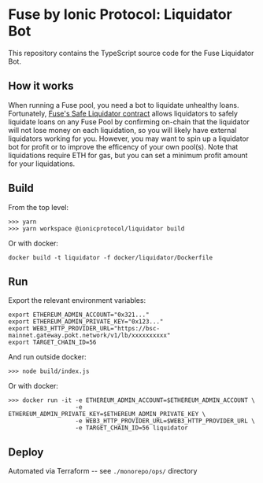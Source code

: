 # Fuse by Ionic Protocol: Liquidator Bot

This repository contains the TypeScript source code for the Fuse Liquidator Bot.

## How it works

When running a Fuse pool, you need a bot to liquidate unhealthy loans. Fortunately, [Fuse's Safe Liquidator contract](https://github.com/ionicprotocol/contracts/blob/development/contracts/FuseSafeLiquidator.sol) allows liquidators to safely liquidate loans on any Fuse Pool by confirming on-chain that the liquidator will not lose money on each liquidation, so you will likely have external liquidators working for you. However, you may want to spin up a liquidator bot for profit or to improve the efficency of your own pool(s). Note that liquidations require ETH for gas, but you can set a minimum profit amount for your liquidations.

## Build

From the top level:

```
>>> yarn
>>> yarn workspace @ionicprotocol/liquidator build
```

Or with docker:

```
docker build -t liquidator -f docker/liquidator/Dockerfile
```

## Run

Export the relevant environment variables:

```
export ETHEREUM_ADMIN_ACCOUNT="0x321..."
export ETHEREUM_ADMIN_PRIVATE_KEY="0x123..."
export WEB3_HTTP_PROVIDER_URL="https://bsc-mainnet.gateway.pokt.network/v1/lb/xxxxxxxxxx"
export TARGET_CHAIN_ID=56
```

And run outside docker:

```
>>> node build/index.js
```

Or with docker:

```
>>> docker run -it -e ETHEREUM_ADMIN_ACCOUNT=$ETHEREUM_ADMIN_ACCOUNT \
                   -e ETHEREUM_ADMIN_PRIVATE_KEY=$ETHEREUM_ADMIN_PRIVATE_KEY \
                   -e WEB3_HTTP_PROVIDER_URL=$WEB3_HTTP_PROVIDER_URL \
                   -e TARGET_CHAIN_ID=56 liquidator
```

## Deploy

Automated via Terraform -- see `./monorepo/ops/` directory
